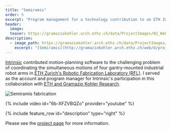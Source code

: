 ```yaml
---
title: "Semiramis"
order: 5
excerpt: "Program management for a technology contribution to an ETH Zurich architectural installation."
header:
  image: 
  teaser: https://gramaziokohler.arch.ethz.ch/data/ProjectImages/02_Web/M/302/302_Semiramis_GramazioKohlerResearch15_WM.jpg
description:
  - image_path: https://gramaziokohler.arch.ethz.ch/data/ProjectImages/02_Web/M/302/302_Semiramis_GramazioKohlerResearch17_WM.jpg
    excerpt: "[Semiramis](http://gramaziokohler.arch.ethz.ch/web/d/projekte/409.html) is an architectural installation designed with artificial intelligence and constructed in 2022 at the entrance of a new Tech Cluster Zug, Switzerland. As a herald for the increasingly interwoven collaboration between machines and humans, it aims to go beyond usual urban programs and rises as a vertical urban habitat reserved for plants and small local animals. The structure is 22.5 meters in height without vegetation and is composed of five amorphous wooden pods sustained by 8 thin steel pillars."
---
```


[Intrinsic](http://intrinsic.ai) contributed motion-planning software to the challenging problem of coordinating the simultaneous motions of four gantry-mounted industrial robot arms in [ETH Zurich's Robotic Fabrication Laboratory (RFL)](http://ita.arch.ethz.ch/archteclab/rfl.html). I served as the account and program manager for Intrinsic's participation in this collaboration with [ETH and Gramazio Kohler Research](http://gramaziokohler.arch.ethz.ch/web/d/projekte/409.html).

![Semiramis fabrication](https://gramaziokohler.arch.ethz.ch/data/ProjectImages/02_Web/M/302/302_Semiramis_GramazioKohlerResearch15_WM.jpg)

{% include video id="6b-XFZVBQZo" provider="youtube" %}

{% include feature_row id="description" type="right" %}

Please see the [project page](http://gramaziokohler.arch.ethz.ch/web/d/projekte/409.html) for more information.
